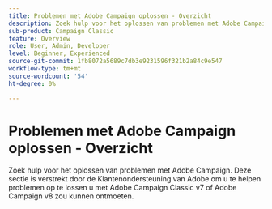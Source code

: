 ```yaml
---
title: Problemen met Adobe Campaign oplossen - Overzicht
description: Zoek hulp voor het oplossen van problemen met Adobe Campaign.
sub-product: Campaign Classic
feature: Overview
role: User, Admin, Developer
level: Beginner, Experienced
source-git-commit: 1fb8072a5689c7db3e9231596f321b2a84c9e547
workflow-type: tm+mt
source-wordcount: '54'
ht-degree: 0%

---
```



# Problemen met Adobe Campaign oplossen - Overzicht

Zoek hulp voor het oplossen van problemen met Adobe Campaign. Deze sectie is verstrekt door de Klantenondersteuning van Adobe om u te helpen problemen op te lossen u met Adobe Campaign Classic v7 of Adobe Campaign v8 zou kunnen ontmoeten.
